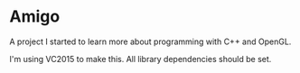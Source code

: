 Amigo
=====

A project I started to learn more about programming with C++ and OpenGL.

I'm using VC2015 to make this. All library dependencies should be set.
